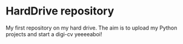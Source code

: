 # HardDrive repository
 My first repository on my hard drive. The aim is to upload my Python projects and start a digi-cv yeeeeaboi!
